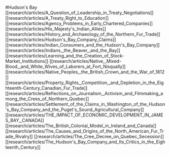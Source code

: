 #Hudson's Bay
[[research/articles/A_Question_of_Leadership_in_Treaty_Negotiations]]
[[research/articles/A_Treaty_Right_to_Education]]
[[research/articles/Agency_Problems_in_Early_Chartered_Companies]]
[[research/articles/His_Majesty's_Indian_Allies]]
[[research/articles/History_and_Archaeology_of_the_Northern_Fur_Trade]]
[[research/articles/Hudson's_Bay_Company_Claims]]
[[research/articles/Indian_Consumers_and_the_Hudson's_Bay_Company]]
[[research/articles/Indians,_the_Beaver,_and_the_Bay]]
[[research/articles/Learning_and_the_Creation_of_Stock-Market_Institutions]]
[[research/articles/Native,_Mixed-Blood,_and_White_Wives_of_Laborers_at_Fort_Nisqually]]
[[research/articles/Native_Peoples,_the_British_Crown_and_the_War_of_1812]]
[[research/articles/Property_Rights,_Competition,_and_Depletion_in_the_Eighteenth-Century_Canadian_Fur_Trade]]
[[research/articles/Reflections_on_Journalism,_Activism_and_Filmmaking_among_the_Crees_of_Northern_Quebec]]
[[research/articles/Settlement_of_the_Claims_in_Washington_of_the_Hudson's_Bay_Company_and_the_Puget's_Sound_Agricultural_Company]]
[[research/articles/THE_IMPACT_OF_ECONOMIC_DEVELOPMENT_IN_JAMES_BAY,_CANADA]]
[[research/articles/The_British_Colonial_Model_in_Ireland_and_Canada]]
[[research/articles/The_Causes_and_Origins_of_the_North_American_Fur_Trade_Rivalry]]
[[research/articles/The_Cree_Decree_on_Quebec_Secession]]
[[research/articles/The_Hudson's_Bay_Company_and_Its_Critics_in_the_Eighteenth_Century]]

